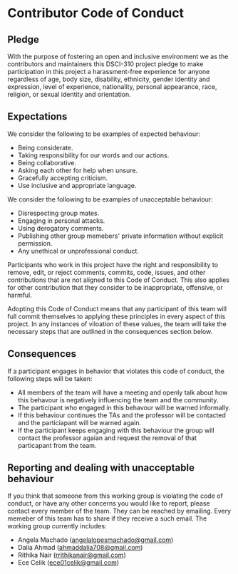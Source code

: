 # Contributor Code of Conduct

## Pledge

With the purpose of fostering an open and inclusive environment we as the contributors and maintainers this DSCI-310 project pledge to make participation in this project a harassment-free experience for anyone regardless of age, body size, disability, ethnicity, gender identity and expression, level of experience, nationality, personal appearance, race, religion, or sexual identity and orientation. 

## Expectations

We consider the following to be examples of expected behaviour:

* Being considerate.
* Taking responsibility for our words and our actions.
* Being collaborative.
* Asking each other for help when unsure.
* Gracefully accepting criticism.
* Use inclusive and appropriate language.

We consider the following to be examples of unacceptable behaviour:

* Disrespecting group mates.
* Engaging in personal attacks.
* Using derogatory comments.
* Publishing other group memebers' private information without explicit permission.
* Any unethical or unprofessional conduct.

Participants who work in this project have the right and responsibility to remove, edit, or reject comments, commits, code, issues, and other contributions that are not aligned to this Code of Conduct. This also applies for other contribution that they consider to be inappropriate, offensive, or harmful.

Adopting this  Code of Conduct means that any participant of this team will full commit themselves to applying these principles in every aspect of this project. In any instances of viloation of these values, the team will take the necessary steps that are outlined in the consequences section below.

## Consequences

If a participant engages in behavior that violates this code of conduct, the following steps will be taken:

* All members of the team will have a meeting and openly talk about how this behavour is negatively influencing the team and the community.  
* The participant who engaged in this behavour will be warned informally. 
* If this behaviour continues the TAs and the professor will be contacted and the particiapant will be warned again.
* If the participant keeps engaging with this behaviour the group will contact the professor agaian and request the removal of that particapant from the team.


## Reporting and dealing with unacceptable behaviour

If you think that someone from this working group is violating the code of conduct, or have any other concerns you would like to report, please contact every member of the team. They can be reached by emailing. Every memeber of this team has to share if they receive a such email. The working group currently includes:

- Angela Machado (angelalopesmachado@gmail.com)
- Dalia Ahmad (ahmaddalia708@gmail.com)
- Rithika Nair (rrithikanair@gmail.com)
- Ece Celik (ece01celik@gmail.com)


